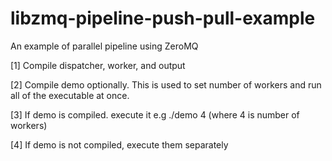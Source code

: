 # libzmq-pipeline-push-pull-example
An example of parallel pipeline using ZeroMQ

[1] Compile dispatcher, worker, and output

[2] Compile demo optionally. This is used to set number
of workers and run all of the executable at once.

[3] If demo is compiled. execute it e.g ./demo 4   (where 4 is number of workers)

[4] If demo is not compiled, execute them separately
